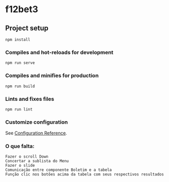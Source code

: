 # f12bet3

## Project setup
```
npm install
```

### Compiles and hot-reloads for development
```
npm run serve
```

### Compiles and minifies for production
```
npm run build
```

### Lints and fixes files
```
npm run lint
```

### Customize configuration
See [Configuration Reference](https://cli.vuejs.org/config/).

### O que falta:
```
Fazer o scroll Down
Concertar a sublista do Menu
Fazer o slide
Comunicação entre componente Boletim e a tabela
Função clic nos botões acima da tabela com seus respectivos resultados
```
